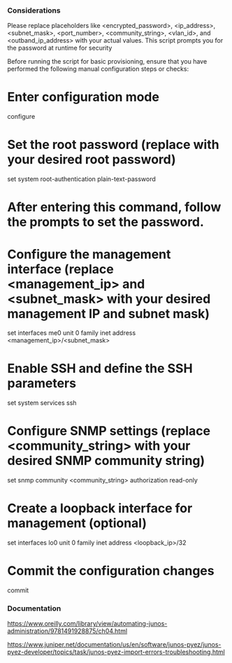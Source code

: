 

### Considerations


Please replace placeholders like <encrypted_password>, <ip_address>, <subnet_mask>, <port_number>, <community_string>, <vlan_id>, and <outband_ip_address> with your actual values. This script prompts you for the password at runtime for security

Before running the script for basic provisioning, ensure that you have performed the following manual configuration steps or checks:

# Enter configuration mode
configure

# Set the root password (replace <password> with your desired root password)
set system root-authentication plain-text-password
# After entering this command, follow the prompts to set the password.

# Configure the management interface (replace <management_ip> and <subnet_mask> with your desired management IP and subnet mask)
set interfaces me0 unit 0 family inet address <management_ip>/<subnet_mask>

# Enable SSH and define the SSH parameters
set system services ssh

# Configure SNMP settings (replace <community_string> with your desired SNMP community string)
set snmp community <community_string> authorization read-only

# Create a loopback interface for management (optional)
set interfaces lo0 unit 0 family inet address <loopback_ip>/32

# Commit the configuration changes
commit




### Documentation 

https://www.oreilly.com/library/view/automating-junos-administration/9781491928875/ch04.html

https://www.juniper.net/documentation/us/en/software/junos-pyez/junos-pyez-developer/topics/task/junos-pyez-import-errors-troubleshooting.html


